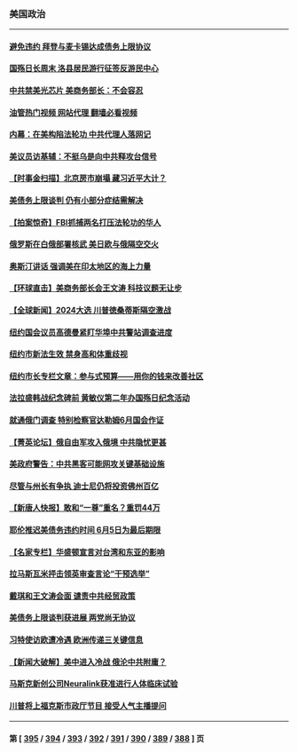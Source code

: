 ### 美国政治
---
#### [避免违约 拜登与麦卡锡达成债务上限协议](../../pages/ncid1078159/n14005111.md?05290045) 
#### [国殇日长周末 洛县居民游行征签反游民中心](../../pages/ncid1078159/n14005130.md?05290045) 
#### [中共禁美光芯片 美商务部长：不会容忍](../../pages/ncid1078159/n14005101.md?05290045) 
#### [油管热门视频 网站代理 翻墙必看视频](http://138.2.39.72:81/youtube.html?epic-marker?05290045)
#### [内幕：在美构陷法轮功 中共代理人落网记](../../pages/ncid1078159/n14005083.md?05290045) 
#### [美议员访基辅：不挺乌是向中共释攻台信号](../../pages/ncid1078159/n14005081.md?05290045) 
#### [【时事金扫描】北京房市崩塌 藏习近平大计？](../../pages/ncid1078159/n14005071.md?05290045) 
#### [美债务上限谈判 仍有小部分症结需解决](../../pages/ncid1078159/n14005079.md?05290045) 
#### [【拍案惊奇】FBI抓捕两名打压法轮功的华人](../../pages/ncid1078159/n14005056.md?05290045) 
#### [俄罗斯在白俄部署核武 美日欧与俄隔空交火](../../pages/ncid1078159/n14005020.md?05290045) 
#### [奥斯汀讲话 强调美在印太地区的海上力量](../../pages/ncid1078159/n14005040.md?05290045) 
#### [【环球直击】美商务部长会王文涛 科技议题无让步](../../pages/ncid1078159/n14004753.md?05290045) 
#### [【全球新闻】2024大选 川普徳桑蒂斯隔空激战](../../pages/ncid1078159/n14004978.md?05290045) 
#### [纽约国会议员高德曼紧盯华埠中共警站调查进度](../../pages/ncid1078159/n14004888.md?05290045) 
#### [纽约市新法生效 禁身高和体重歧视](../../pages/ncid1078159/n14004903.md?05290045) 
#### [纽约市长专栏文章：参与式预算——用你的钱来改善社区](../../pages/ncid1078159/n14004844.md?05290045) 
#### [法拉盛韩战纪念碑前 黄敏仪第二年办国殇日纪念活动](../../pages/ncid1078159/n14004867.md?05290045) 
#### [就通俄门调查 特别检察官达勒姆6月国会作证](../../pages/ncid1078159/n14004793.md?05290045) 
#### [【菁英论坛】俄自由军攻入俄境 中共隐忧更甚](../../pages/ncid1078159/n14004760.md?05290045) 
#### [美政府警告：中共黑客可能网攻关键基础设施](../../pages/ncid1078159/n14004746.md?05290045) 
#### [尽管与州长有争执 迪士尼仍将投资佛州百亿](../../pages/ncid1078159/n14004757.md?05290045) 
#### [【新唐人快报】敢和“一尊”重名？重罚44万](../../pages/ncid1078159/n14004794.md?05290045) 
#### [耶伦推迟美债务违约时间 6月5日为最后期限](../../pages/ncid1078159/n14004776.md?05290045) 
#### [【名家专栏】华盛顿宣言对台湾和东亚的影响](../../pages/ncid1078159/n14003915.md?05290045) 
#### [拉马斯瓦米抨击领英审查言论“干预选举”](../../pages/ncid1078159/n14004755.md?05290045) 
#### [戴琪和王文涛会面 谴责中共经贸政策](../../pages/ncid1078159/n14004729.md?05290045) 
#### [美债务上限谈判获进展 两党尚无协议](../../pages/ncid1078159/n14004682.md?05290045) 
#### [习特使访欧遭冷遇 欧洲传递三关键信息](../../pages/ncid1078159/n14004671.md?05290045) 
#### [【新闻大破解】美中进入冷战 俄沦中共附庸？](../../pages/ncid1078159/n14004698.md?05290045) 
#### [马斯克新创公司Neuralink获准进行人体临床试验](../../pages/ncid1078159/n14004654.md?05290045) 
#### [川普将上福克斯市政厅节目 接受人气主播提问](../../pages/ncid1078159/n14004657.md?05290045) 

---
#### 第 [ [395](./395.md?05290045) / [394](./394.md?05290045) / [393](./393.md?05290045) / [392](./392.md?05290045) / [391](./391.md?05290045) / [390](./390.md?05290045) / [389](./389.md?05290045) / [388](./388.md?05290045) ] 页
